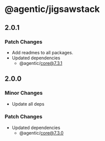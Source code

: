# @agentic/jigsawstack

## 2.0.1

### Patch Changes

- Add readmes to all packages.
- Updated dependencies
  - @agentic/core@7.3.1

## 2.0.0

### Minor Changes

- Update all deps

### Patch Changes

- Updated dependencies
  - @agentic/core@7.3.0
